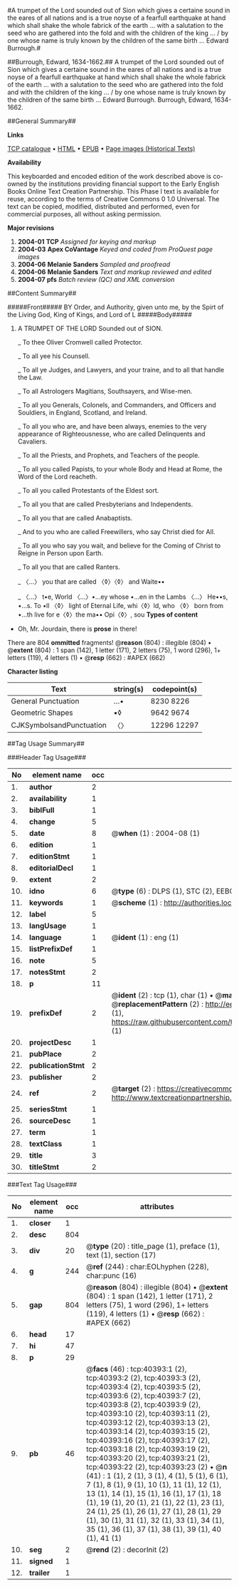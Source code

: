 #A trumpet of the Lord sounded out of Sion which gives a certaine sound in the eares of all nations and is a true noyse of a fearfull earthquake at hand which shall shake the whole fabrick of the earth ...  with a salutation to the seed who are gathered into the fold and with the children of the king ... / by one whose name is truly known by the children of the same birth ... Edward Burrough.#

##Burrough, Edward, 1634-1662.##
A trumpet of the Lord sounded out of Sion which gives a certaine sound in the eares of all nations and is a true noyse of a fearfull earthquake at hand which shall shake the whole fabrick of the earth ...  with a salutation to the seed who are gathered into the fold and with the children of the king ... / by one whose name is truly known by the children of the same birth ... Edward Burrough.
Burrough, Edward, 1634-1662.

##General Summary##

**Links**

[TCP catalogue](http://www.ota.ox.ac.uk/tcp/)  • 
[HTML](http://tei.it.ox.ac.uk/tcp/Texts-HTML/free/A30/A30557.html)  • 
[EPUB](http://tei.it.ox.ac.uk/tcp/Texts-EPUB/free/A30/A30557.epub) • 
[Page images (Historical Texts)](https://data.historicaltexts.jisc.ac.uk/view?pubId=eebo-07915542e&pageId=eebo-07915542e-40393-1)

**Availability**

This keyboarded and encoded edition of the
	       work described above is co-owned by the institutions
	       providing financial support to the Early English Books
	       Online Text Creation Partnership. This Phase I text is
	       available for reuse, according to the terms of Creative
	       Commons 0 1.0 Universal. The text can be copied,
	       modified, distributed and performed, even for
	       commercial purposes, all without asking permission.

**Major revisions**

1. __2004-01__ __TCP__ *Assigned for keying and markup*
1. __2004-03__ __Apex CoVantage__ *Keyed and coded from ProQuest page images*
1. __2004-06__ __Melanie Sanders__ *Sampled and proofread*
1. __2004-06__ __Melanie Sanders__ *Text and markup reviewed and edited*
1. __2004-07__ __pfs__ *Batch review (QC) and XML conversion*

##Content Summary##

#####Front#####
BY Order, and Authority, given unto me, by the Spirt of the Living God, King of Kings, and Lord of L
#####Body#####

1. A TRUMPET OF THE LORD Sounded out of SION.

    _ To thee Oliver Cromwell called Protector.

    _ To all yee his Counsell.

    _ To all ye Judges, and Lawyers, and your traine, and to all that handle the Law.

    _ To all Astrologers Magitians, Southsayers, and Wise-men.

    _ To all you Generals, Colonels, and Commanders, and Officers and Souldiers, in England, Scotland, and Ireland.

    _ To all you who are, and have been always, enemies to the very appearance of Righteousnesse, who are called Delinquents and Cavaliers.

    _ To all the Priests, and Prophets, and Teachers of the people.

    _ To all you called Papists, to your whole Body and Head at Rome, the Word of the Lord reacheth.

    _ To all you called Protestants of the Eldest sort.

    _ To all you that are called Presbyterians and Independents.

    _ To all you that are called Anabaptists.

    _ And to you who are called Freewillers, who say Christ died for All.

    _ To all you who say you wait, and believe for the Coming of Christ to Reigne in Person upon Earth.

    _ To all you that are called Ranters.

    _ 〈…〉 you that are called 〈◊〉〈◊〉 and Waite••

    _ 〈…〉 t•e, World 〈…〉•…ey whose •…en in the Lambs 〈…〉 He••s, •…s.
To •ll 〈◊〉 light of Eternal Life, whi〈◊〉ld, who 〈◊〉 born from •…th live for e〈◊〉the ma•• Opi〈◊〉, sou
**Types of content**

  * Oh, Mr. Jourdain, there is **prose** in there!

There are 804 **ommitted** fragments! 
 @__reason__ (804) : illegible (804)  •  @__extent__ (804) : 1 span (142), 1 letter (171), 2 letters (75), 1 word (296), 1+ letters (119), 4 letters (1)  •  @__resp__ (662) : #APEX (662)

**Character listing**


|Text|string(s)|codepoint(s)|
|---|---|---|
|General Punctuation|…•|8230 8226|
|Geometric Shapes|▪◊|9642 9674|
|CJKSymbolsandPunctuation|〈〉|12296 12297|

##Tag Usage Summary##

###Header Tag Usage###

|No|element name|occ|attributes|
|---|---|---|---|
|1.|__author__|2||
|2.|__availability__|1||
|3.|__biblFull__|1||
|4.|__change__|5||
|5.|__date__|8| @__when__ (1) : 2004-08 (1)|
|6.|__edition__|1||
|7.|__editionStmt__|1||
|8.|__editorialDecl__|1||
|9.|__extent__|2||
|10.|__idno__|6| @__type__ (6) : DLPS (1), STC (2), EEBO-CITATION (1), OCLC (1), VID (1)|
|11.|__keywords__|1| @__scheme__ (1) : http://authorities.loc.gov/ (1)|
|12.|__label__|5||
|13.|__langUsage__|1||
|14.|__language__|1| @__ident__ (1) : eng (1)|
|15.|__listPrefixDef__|1||
|16.|__note__|5||
|17.|__notesStmt__|2||
|18.|__p__|11||
|19.|__prefixDef__|2| @__ident__ (2) : tcp (1), char (1)  •  @__matchPattern__ (2) : ([0-9\-]+):([0-9IVX]+) (1), (.+) (1)  •  @__replacementPattern__ (2) : http://eebo.chadwyck.com/downloadtiff?vid=$1&page=$2 (1), https://raw.githubusercontent.com/textcreationpartnership/Texts/master/tcpchars.xml#$1 (1)|
|20.|__projectDesc__|1||
|21.|__pubPlace__|2||
|22.|__publicationStmt__|2||
|23.|__publisher__|2||
|24.|__ref__|2| @__target__ (2) : https://creativecommons.org/publicdomain/zero/1.0/ (1), http://www.textcreationpartnership.org/docs/. (1)|
|25.|__seriesStmt__|1||
|26.|__sourceDesc__|1||
|27.|__term__|1||
|28.|__textClass__|1||
|29.|__title__|3||
|30.|__titleStmt__|2||


###Text Tag Usage###

|No|element name|occ|attributes|
|---|---|---|---|
|1.|__closer__|1||
|2.|__desc__|804||
|3.|__div__|20| @__type__ (20) : title_page (1), preface (1), text (1), section (17)|
|4.|__g__|244| @__ref__ (244) : char:EOLhyphen (228), char:punc (16)|
|5.|__gap__|804| @__reason__ (804) : illegible (804)  •  @__extent__ (804) : 1 span (142), 1 letter (171), 2 letters (75), 1 word (296), 1+ letters (119), 4 letters (1)  •  @__resp__ (662) : #APEX (662)|
|6.|__head__|17||
|7.|__hi__|47||
|8.|__p__|29||
|9.|__pb__|46| @__facs__ (46) : tcp:40393:1 (2), tcp:40393:2 (2), tcp:40393:3 (2), tcp:40393:4 (2), tcp:40393:5 (2), tcp:40393:6 (2), tcp:40393:7 (2), tcp:40393:8 (2), tcp:40393:9 (2), tcp:40393:10 (2), tcp:40393:11 (2), tcp:40393:12 (2), tcp:40393:13 (2), tcp:40393:14 (2), tcp:40393:15 (2), tcp:40393:16 (2), tcp:40393:17 (2), tcp:40393:18 (2), tcp:40393:19 (2), tcp:40393:20 (2), tcp:40393:21 (2), tcp:40393:22 (2), tcp:40393:23 (2)  •  @__n__ (41) : 1 (1), 2 (1), 3 (1), 4 (1), 5 (1), 6 (1), 7 (1), 8 (1), 9 (1), 10 (1), 11 (1), 12 (1), 13 (1), 14 (1), 15 (1), 16 (1), 17 (1), 18 (1), 19 (1), 20 (1), 21 (1), 22 (1), 23 (1), 24 (1), 25 (1), 26 (1), 27 (1), 28 (1), 29 (1), 30 (1), 31 (1), 32 (1), 33 (1), 34 (1), 35 (1), 36 (1), 37 (1), 38 (1), 39 (1), 40 (1), 41 (1)|
|10.|__seg__|2| @__rend__ (2) : decorInit (2)|
|11.|__signed__|1||
|12.|__trailer__|1||
